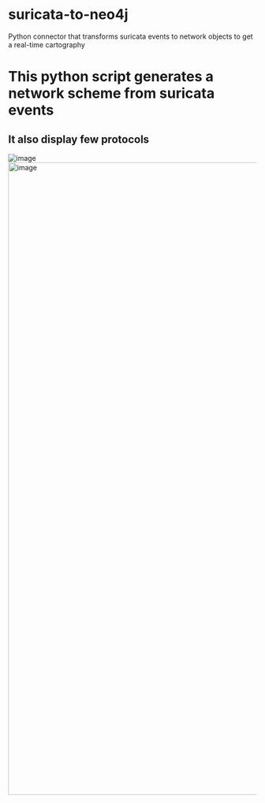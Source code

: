 # suricata-to-neo4j
Python connector that transforms suricata events to network objects to get a real-time cartography

# This python script generates a network scheme from suricata events
## It also display few protocols
![image](https://github.com/NumNumV/suricata-to-neo4j/assets/75941535/f3e959be-1c77-4c32-9ae8-dbe5596420e9)
<img width="1283" alt="image" src="https://github.com/NumNumV/suricata-to-neo4j/assets/75941535/792e53c2-73fb-4572-b245-aff8066868b1">
